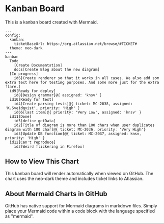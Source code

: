 # Kanban Board

This is a kanban board created with Mermaid.

```mermaid
---
config:
  kanban:
    ticketBaseUrl: https://org.atlassian.net/browse/#TICKET#
  theme: neo-dark
---
kanban
  Todo
    [Create Documentation]
    docs[Create Blog about the new diagram]
  [In progress]
    id6[Create renderer so that it works in all cases. We also add som extra text here for testing purposes. And some more just for the extra flare.]
  id9[Ready for deploy]
    id8[Design grammar]@{ assigned: 'knsv' }
  id10[Ready for test]
    id4[Create parsing tests]@{ ticket: MC-2038, assigned: 'K.Sveidqvist', priority: 'High' }
    id66[last item]@{ priority: 'Very Low', assigned: 'knsv' }
  id11[Done]
    id5[define getData]
    id2[Title of diagram is more than 100 chars when user duplicates diagram with 100 char]@{ ticket: MC-2036, priority: 'Very High'}
    id3[Update DB function]@{ ticket: MC-2037, assigned: knsv, priority: 'High' }
  id12[Can't reproduce]
    id3[Weird flickering in Firefox]
```

## How to View This Chart

This kanban board will render automatically when viewed on GitHub. The chart uses the neo-dark theme and includes ticket links to Atlassian.

## About Mermaid Charts in GitHub

GitHub has native support for Mermaid diagrams in markdown files. Simply place your Mermaid code within a code block with the language specified as "mermaid". 